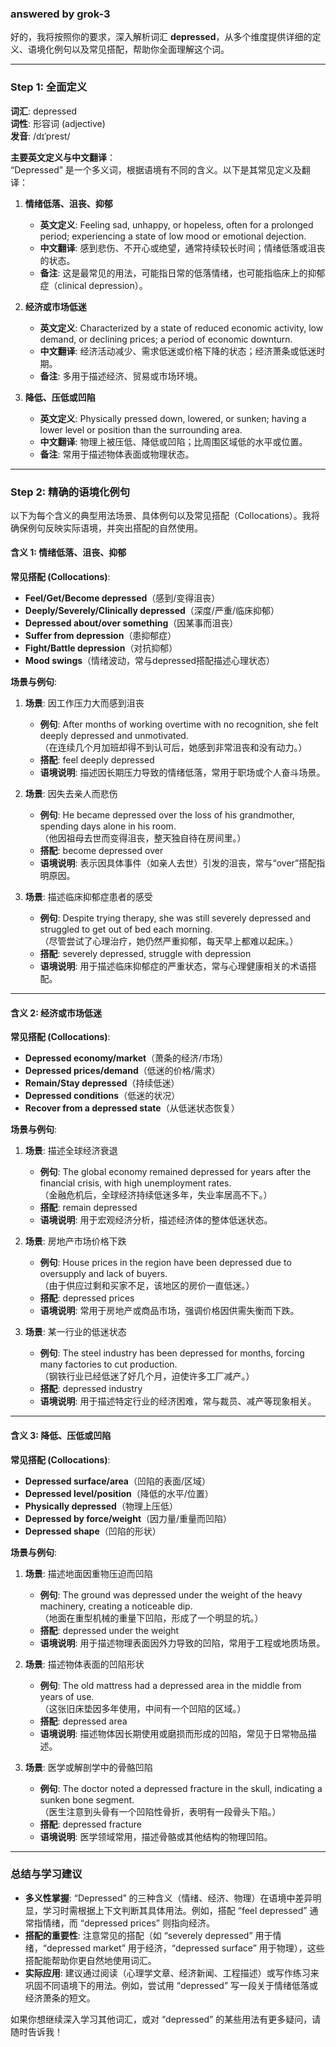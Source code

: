 ### answered by grok-3
好的，我将按照你的要求，深入解析词汇 **depressed**，从多个维度提供详细的定义、语境化例句以及常见搭配，帮助你全面理解这个词。

---

### Step 1: 全面定义

**词汇**: depressed  
**词性**: 形容词 (adjective)  
**发音**: /dɪˈprest/

**主要英文定义与中文翻译**：  
“Depressed” 是一个多义词，根据语境有不同的含义。以下是其常见定义及翻译：

1. **情绪低落、沮丧、抑郁**  
   - **英文定义**: Feeling sad, unhappy, or hopeless, often for a prolonged period; experiencing a state of low mood or emotional dejection.  
   - **中文翻译**: 感到悲伤、不开心或绝望，通常持续较长时间；情绪低落或沮丧的状态。  
   - **备注**: 这是最常见的用法，可能指日常的低落情绪，也可能指临床上的抑郁症（clinical depression）。

2. **经济或市场低迷**  
   - **英文定义**: Characterized by a state of reduced economic activity, low demand, or declining prices; a period of economic downturn.  
   - **中文翻译**: 经济活动减少、需求低迷或价格下降的状态；经济萧条或低迷时期。  
   - **备注**: 多用于描述经济、贸易或市场环境。

3. **降低、压低或凹陷**  
   - **英文定义**: Physically pressed down, lowered, or sunken; having a lower level or position than the surrounding area.  
   - **中文翻译**: 物理上被压低、降低或凹陷；比周围区域低的水平或位置。  
   - **备注**: 常用于描述物体表面或物理状态。

---

### Step 2: 精确的语境化例句

以下为每个含义的典型用法场景、具体例句以及常见搭配（Collocations）。我将确保例句反映实际语境，并突出搭配的自然使用。

#### 含义 1: 情绪低落、沮丧、抑郁

**常见搭配 (Collocations)**:  
- **Feel/Get/Become depressed**（感到/变得沮丧）  
- **Deeply/Severely/Clinically depressed**（深度/严重/临床抑郁）  
- **Depressed about/over something**（因某事而沮丧）  
- **Suffer from depression**（患抑郁症）  
- **Fight/Battle depression**（对抗抑郁）  
- **Mood swings**（情绪波动，常与depressed搭配描述心理状态）

**场景与例句**:

1. **场景**: 因工作压力大而感到沮丧  
   - **例句**: After months of working overtime with no recognition, she felt deeply depressed and unmotivated.  
     （在连续几个月加班却得不到认可后，她感到非常沮丧和没有动力。）  
   - **搭配**: feel deeply depressed  
   - **语境说明**: 描述因长期压力导致的情绪低落，常用于职场或个人奋斗场景。

2. **场景**: 因失去亲人而悲伤  
   - **例句**: He became depressed over the loss of his grandmother, spending days alone in his room.  
     （他因祖母去世而变得沮丧，整天独自待在房间里。）  
   - **搭配**: become depressed over  
   - **语境说明**: 表示因具体事件（如亲人去世）引发的沮丧，常与“over”搭配指明原因。

3. **场景**: 描述临床抑郁症患者的感受  
   - **例句**: Despite trying therapy, she was still severely depressed and struggled to get out of bed each morning.  
     （尽管尝试了心理治疗，她仍然严重抑郁，每天早上都难以起床。）  
   - **搭配**: severely depressed, struggle with depression  
   - **语境说明**: 用于描述临床抑郁症的严重状态，常与心理健康相关的术语搭配。

---

#### 含义 2: 经济或市场低迷

**常见搭配 (Collocations)**:  
- **Depressed economy/market**（萧条的经济/市场）  
- **Depressed prices/demand**（低迷的价格/需求）  
- **Remain/Stay depressed**（持续低迷）  
- **Depressed conditions**（低迷的状况）  
- **Recover from a depressed state**（从低迷状态恢复）

**场景与例句**:

1. **场景**: 描述全球经济衰退  
   - **例句**: The global economy remained depressed for years after the financial crisis, with high unemployment rates.  
     （金融危机后，全球经济持续低迷多年，失业率居高不下。）  
   - **搭配**: remain depressed  
   - **语境说明**: 用于宏观经济分析，描述经济体的整体低迷状态。

2. **场景**: 房地产市场价格下跌  
   - **例句**: House prices in the region have been depressed due to oversupply and lack of buyers.  
     （由于供应过剩和买家不足，该地区的房价一直低迷。）  
   - **搭配**: depressed prices  
   - **语境说明**: 常用于房地产或商品市场，强调价格因供需失衡而下跌。

3. **场景**: 某一行业的低迷状态  
   - **例句**: The steel industry has been depressed for months, forcing many factories to cut production.  
     （钢铁行业已经低迷了好几个月，迫使许多工厂减产。）  
   - **搭配**: depressed industry  
   - **语境说明**: 用于描述特定行业的经济困难，常与裁员、减产等现象相关。

---

#### 含义 3: 降低、压低或凹陷

**常见搭配 (Collocations)**:  
- **Depressed surface/area**（凹陷的表面/区域）  
- **Depressed level/position**（降低的水平/位置）  
- **Physically depressed**（物理上压低）  
- **Depressed by force/weight**（因力量/重量而凹陷）  
- **Depressed shape**（凹陷的形状）

**场景与例句**:

1. **场景**: 描述地面因重物压迫而凹陷  
   - **例句**: The ground was depressed under the weight of the heavy machinery, creating a noticeable dip.  
     （地面在重型机械的重量下凹陷，形成了一个明显的坑。）  
   - **搭配**: depressed under the weight  
   - **语境说明**: 用于描述物理表面因外力导致的凹陷，常用于工程或地质场景。

2. **场景**: 描述物体表面的凹陷形状  
   - **例句**: The old mattress had a depressed area in the middle from years of use.  
     （这张旧床垫因多年使用，中间有一个凹陷的区域。）  
   - **搭配**: depressed area  
   - **语境说明**: 描述物体因长期使用或磨损而形成的凹陷，常见于日常物品描述。

3. **场景**: 医学或解剖学中的骨骼凹陷  
   - **例句**: The doctor noted a depressed fracture in the skull, indicating a sunken bone segment.  
     （医生注意到头骨有一个凹陷性骨折，表明有一段骨头下陷。）  
   - **搭配**: depressed fracture  
   - **语境说明**: 医学领域常用，描述骨骼或其他结构的物理凹陷。

---

### 总结与学习建议

- **多义性掌握**: “Depressed” 的三种含义（情绪、经济、物理）在语境中差异明显，学习时需根据上下文判断其具体用法。例如，搭配 “feel depressed” 通常指情绪，而 “depressed prices” 则指向经济。
- **搭配的重要性**: 注意常见的搭配（如 “severely depressed” 用于情绪，“depressed market” 用于经济，“depressed surface” 用于物理），这些搭配能帮助你更自然地使用词汇。
- **实际应用**: 建议通过阅读（心理学文章、经济新闻、工程描述）或写作练习来巩固不同语境下的用法。例如，尝试用 “depressed” 写一段关于情绪低落或经济萧条的短文。

如果你想继续深入学习其他词汇，或对 “depressed” 的某些用法有更多疑问，请随时告诉我！